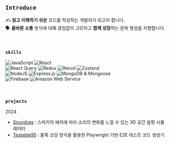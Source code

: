 ## `Introduce`

✍️ **읽고 이해하기 쉬운** 코드를 작성하는 개발자가 되고자 합니다.<br>
🗣️ **올바른 소통** 방식에 대해 끊임없이 고민하고 **함께 성장**하는 문화 형성을 지향합니다.

<br>

### `skills`
![JavaScript](https://img.shields.io/badge/javascript-%23404d59.svg?style=for-the-badge&logo=javascript&logoColor=%sd)
![React](https://img.shields.io/badge/react-%23404d59.svg?style=for-the-badge&logo=react&logoColor=%2361DAFB)<br>
![React Query](https://img.shields.io/badge/reactquery-%23404d59.svg?style=for-the-badge&logo=reactquery&logoColor=%2) 
![Redux](https://img.shields.io/badge/redux-%23404d59.svg?style=for-the-badge&logo=redux&logoColor=%23DB7093)
![Recoil](https://img.shields.io/badge/recoil-%23404d59.svg?style=for-the-badge&logo=recoil&logoColor=%sd)
![Zustand](https://img.shields.io/badge/zustand-%23404d59.svg?style=for-the-badge&logo=react&logoColor=%23FFFFFF) <br>
![NodeJS](https://img.shields.io/badge/node.js-404d59?style=for-the-badge&logo=node.js&logoColor=6DA55F)
![Express.js](https://img.shields.io/badge/express.js-%23404d59.svg?style=for-the-badge&logo=express&logoColor=%23w)
![MongoDB & Mongoose](https://img.shields.io/badge/MongoDB%20&%20Mongoose-%23404d59.svg?style=for-the-badge&logo=mongodb&logoColor=w) <br>
![Firebase](https://img.shields.io/badge/firebase-%23404d59.svg?style=for-the-badge&logo=firebase&logoColor=red)
![Amazon Web Service](https://img.shields.io/badge/amazon%20web%20service-%23404d59.svg?style=for-the-badge&logo=amazon&logoColor=b)

<br>

### `projects`
2024
- [Soundrag](https://soundrag.co.kr/) : 스피커의 배치에 따라 소리의 변화를 느낄 수 있는 3D 공간 음향 시뮬레이터
- [Testable95](https://testable95.co.kr/) : 블록 코딩 방식을 활용한 Playwright 기반 E2E 테스트 코드 생성기
